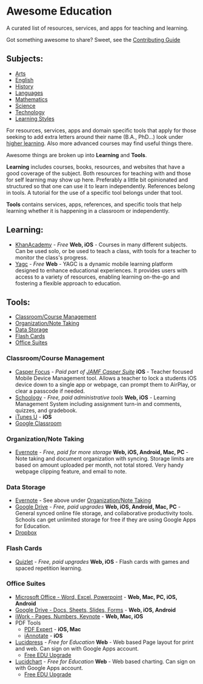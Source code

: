 # Awesome Education

A curated list of resources, services, and apps for teaching and learning.

Got something awesome to share? Sweet, see the [Contributing Guide](CONTRIBUTING.md)

## Subjects:
- [Arts](arts.md)
- [English](english.md)
- [History](history.md)
- [Languages](languages.md)
- [Mathematics](mathematics.md)
- [Science](science.md)
- [Technology](technology.md)
- [Learning Styles](learning-styles.md)

For resources, services, apps and domain specific tools that apply for those seeking to add extra letters around their name (B.A., PhD...) look under [higher learning](higher/). Also more advanced courses may find useful things there.

Awesome things are broken up into __Learning__ and __Tools__.

__Learning__ includes courses, books, resources, and websites that have a good coverage of the subject. Both resources for teaching with and those for self learning may show up here. Preferably a little bit opinionated and structured so that one can use it to learn independently. References belong in tools. A tutorial for the use of a specific tool belongs under that tool.

__Tools__ contains services, apps, references, and specific tools that help learning whether it is happening in a classroom or independently.

## Learning:
- [KhanAcademy](https://www.khanacademy.org) - _Free_ __Web, iOS__ - Courses in many different subjects. Can be used solo, or be used to teach a class, with tools for a teacher to monitor the class's progress.
- [Yagc](https://yagc.tahriver.online) - _Free_ __Web__ - YAGC is a dynamic mobile learning platform designed to enhance educational experiences. It provides users with access to a variety of resources, enabling learning on-the-go and fostering a flexible approach to education.

## Tools:
- [Classroom/Course Management](#classroomcourse-management)
- [Organization/Note Taking](#organizationnote-taking)
- [Data Storage](#data-storage)
- [Flash Cards](#flash-cards)
- [Office Suites](#office-suites)

### Classroom/Course Management
- [Casper Focus](http://www.jamfsoftware.com/products/casper-focus/) - _Paid part of [JAMF Casper Suite](http://www.jamfsoftware.com/products/casper-suite/)_ __iOS__ - Teacher focused Mobile Device Management tool. Allows a teacher to lock a students iOS device down to a single app or webpage, can prompt them to AirPlay, or clear a passcode if needed.
- [Schoology](https://www.schoology.com) - _Free, paid administrative tools_  __Web, iOS__ - Learning Management System including assignment turn-in and comments, quizzes, and gradebook.
- [iTunes U](http://www.apple.com/education/ipad/itunes-u/) - __iOS__
- [Google Classroom](https://classroom.google.com/)

### Organization/Note Taking
- [Evernote](https://evernote.com) - _Free, paid for more storage_ __Web, iOS, Android, Mac, PC__ - Note taking and document organization with syncing. Storage limits are based on amount uploaded per month, not total stored. Very handy webpage clipping feature, and email to note.

### Data Storage
- [Evernote](https://evernote.com) - See above under [Organization/Note Taking](#organization/note-taking)
- [Google Drive](https://drive.google.com/) - _Free, paid upgrades_ __Web, iOS, Android, Mac, PC__ - General synced online file storage, and collaborative productivity tools. Schools can get unlimited storage for free if they are using Google Apps for Education.
- [Dropbox]()

### Flash Cards
- [Quizlet](https://quizlet.com/) - _Free, paid upgrades_ __Web, iOS__ - Flash cards with games and spaced repetition learning.

### Office Suites
- [Microsoft Office - Word, Excel, Powerpoint](https://products.office.com/en-US/) - __Web, Mac, PC, iOS, Android__
- [Google Drive - Docs, Sheets, Slides, Forms](https://drive.google.com/) - __Web, iOS, Android__
- [iWork - Pages, Numbers, Keynote](http://www.apple.com/iwork-for-icloud/) - __Web, Mac, iOS__
- PDF Tools
  - [PDF Expert](https://readdle.com/products/pdfexpert5) - __iOS, Mac__
  - [iAnnotate](http://www.iannotate.com) - __iOS__
- [Lucidpress](https://www.lucidpress.com) - _Free for Education_ __Web__ - Web based Page layout for print and web. Can sign on with Google Apps account.
  - [Free EDU Upgrade](https://www.lucidpress.com/pages/usecase/education)
- [Lucidchart](https://www.lucidchart.com) - _Free for Education_ __Web__ - Web based charting. Can sign on with Google Apps account.
  - [Free EDU Upgrade](https://www.lucidchart.com/pages/usecase/education)
